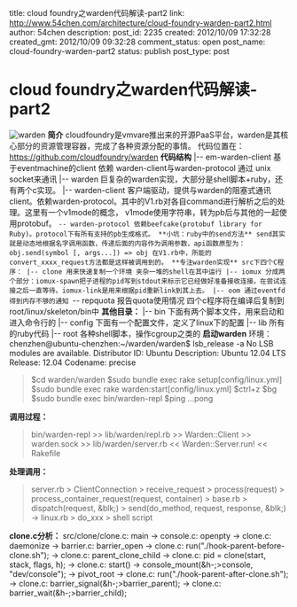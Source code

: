 title: cloud foundry之warden代码解读-part2
link: http://www.54chen.com/architecture/cloud-foundry-warden-part2.html
author: 54chen
description: 
post_id: 2235
created: 2012/10/09 17:32:28
created_gmt: 2012/10/09 09:32:28
comment_status: open
post_name: cloud-foundry-warden-part2
status: publish
post_type: post

# cloud foundry之warden代码解读-part2

![warden](http://img.taobaocdn.com/imgextra/i4/13078490/T2UAulXnlbXXXXXXXX_!!13078490.png) **简介** cloudfoundry是vmvare推出来的开源PaaS平台，warden是其核心部分的资源管理容器，完成了各种资源分配的事情。 代码位置在： https://github.com/cloudfoundry/warden **代码结构** |-- em-warden-client 基于eventmachine的client 依赖 warden-client与warden-protocol 通过 unix socket来通讯 |-- warden 巨复杂的warden实现，大部分是shell脚本+ruby，还有两个c实现。 |-- warden-client 客户端驱动，提供与warden的阻塞式通讯client。依赖warden-protocol。其中的V1.rb对各自command进行解析之后的处理。这里有一个v1mode的概念， v1mode使用字符串，转为pb后与其他的一起使用protobuf。 `-- warden-protocol 依赖beefcake(protobuf library for Ruby)。protocol下有所有支持的pb生成格式。 **小坑：ruby中的send方法** send其实就是动态地根据名字调用函数，传递后面的内容作为调用参数，api函数原型为： obj.send(symbol [, args...]) => obj 在V1.rb中，所能的convert_xxxx_request方法都是这样被调用到的。 **专注warden实现** src下四个C程序： |-- clone 用来快速复制一个环境 夹杂一堆的shell在其中运行 |-- iomux 分成两个部分：iomux-spawn把子进程的pid写到stdout来标示它已经做好准备接收连接。在尝试连接之后一直等待。iomux-link是用来根据pid重新link到其上去。 |-- oom 通过eventfd得到内存不够的通知 `-- repquota 报告quota使用情况 四个c程序将在编译后复制到root/linux/skeleton/bin中 **其他目录：** |-- bin 下面有两个脚本文件，用来启动和进入命令行的 |-- config 下面有一个配置文件，定义了linux下的配置 |-- lib 所有的ruby代码 |-- root 各种shell脚本，操作cgroup之类的 **启动warden** 环境： chenzhen@ubuntu-chenzhen:~/warden/warden$ lsb_release -a No LSB modules are available. Distributor ID: Ubuntu Description: Ubuntu 12.04 LTS Release: 12.04 Codename: precise 

> $cd warden/warden $sudo bundle exec rake setup[config/linux.yml] $sudo bundle exec rake warden:start[config/linux.yml] $ctrl+z $bg $sudo bundle exec bin/warden-repl $ping ...pong 

**调用过程：**

> bin/warden-repl >> lib/warden/repl.rb >> Warden::Client >> warden.sock >> lib/warden/server.rb << Warden::Server.run! << Rakefile

**处理调用：**

> server.rb > ClientConnection > receive_request > process(request) > process_container_request(request, container) > base.rb > dispatch(request, &blk;) > send(do_method, request, response, &blk;) -> linux.rb > do_xxx > shell script

**clone.c分析：** src/clone/clone.c: main -> console.c: openpty -> clone.c: daemonize -> barrier.c: barrier_open -> clone.c: run("./hook-parent-before-clone.sh"); -> clone.c: parent_clone_child -> clone.c: pid = clone(start, stack, flags, h); -> clone.c: start() -> console_mount(&h-;>console, "dev/console"); -> pivot_root -> clone.c: run("./hook-parent-after-clone.sh"); -> clone.c: barrier_signal(&h-;>barrier_parent); -> clone.c: barrier_wait(&h-;>barrier_child);